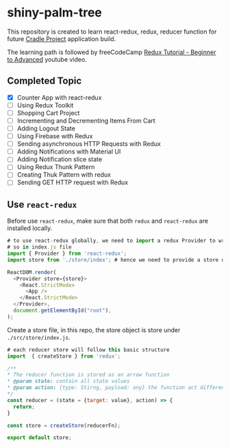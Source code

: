 # shiny-palm-tree

This repository is created to learn react-redux, redux, reducer function for future [Cradle Project](https://github.com/chuangyu-hscy/cradle-waddle) application build.

The learning path is followed by freeCodeCamp [Redux Tutorial - Beginner to Advanced](https://www.youtube.com/watch?v=zrs7u6bdbUw&t=142s) youtube video.

## Completed Topic
- [x] Counter App with react-redux
- [ ] Using Redux Toolkit
- [ ] Shopping Cart Project
- [ ] Incrementing and Decrementing Items From Cart
- [ ] Adding Logout State
- [ ] Using Firebase with Redux
- [ ] Sending asynchronous HTTP Requests with Redux
- [ ] Adding Notifications with Material UI
- [ ] Adding Notification slice state
- [ ] Using Redux Thunk Pattern
- [ ] Creating Thuk Pattern with redux
- [ ] Sending GET HTTP request with Redux

## Use `react-redux`
Before use `react-redux`, make sure that both `redux` and `react-redux` are installed locally.

```javascript
# to use react-redux globally, we need to import a redux Provider to wrap the main application
# so in index.js file
import { Provider } from 'react-redux';
import store from './store/index'; # hence we need to provide a store object to the Provider

ReactDOM.render(
  <Provider store={store}>
    <React.StrictMode>
      <App />
    </React.StrictMode>
  </Provider>,
  document.getElementById("root"),
);
```

Create a store file, in this repo, the store object is store under `./src/store/index.js`.

```javascript
# each reducer store will follow this basic structure
import  { createStore } from 'redux';

/**
* The reducer function is stored as an arrow function
* @param state: contain all state values
* @param action: {type: Stirng, payload: any} the function act differently based on action type
*/
const reducer = (state = {target: value}, action) => {
  return;
} 

const store = createStore(reducerFn);

export default store;
```
